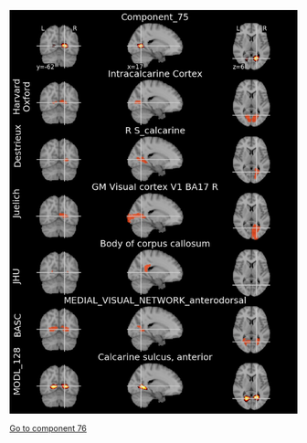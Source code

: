 


![75](preliminary/75.jpg "Component 75")

[Go to component 76](https://parietal-inria.github.io/MODL_atlas/1024/76 "Component 76")